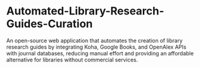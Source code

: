 # Automated-Library-Research-Guides-Curation
An open-source web application that automates the creation of library research guides by integrating Koha, Google Books, and OpenAlex APIs with journal databases, reducing manual effort and providing an affordable alternative for libraries without commercial services.
